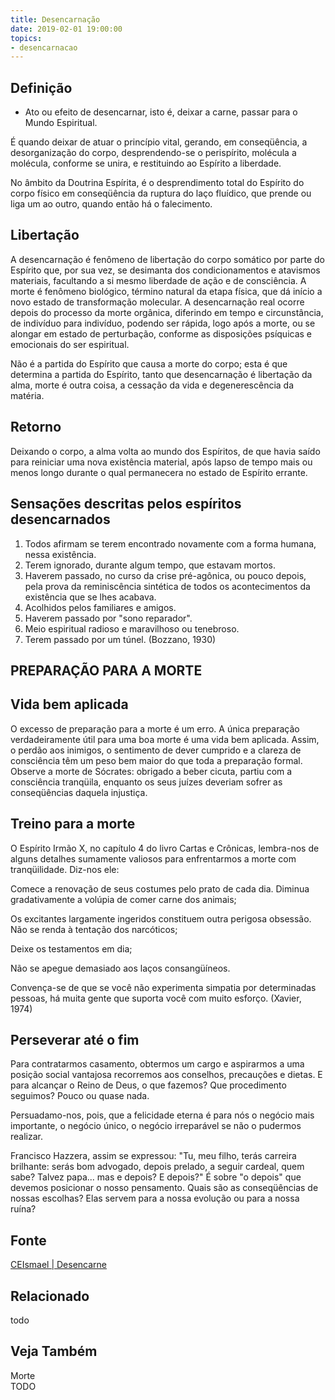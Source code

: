 ```yaml
---
title: Desencarnação
date: 2019-02-01 19:00:00
topics:
- desencarnacao
---
```


## Definição
* Ato ou efeito de desencarnar, isto é, deixar a carne, passar para o Mundo
Espiritual. 

É quando deixar de atuar o princípio vital, gerando, em
conseqüência, a desorganização do corpo, desprendendo-se o perispírito, molécula
a molécula, conforme se unira, e restituindo ao Espírito a liberdade. 

No âmbito da Doutrina Espírita, é o desprendimento total do Espírito do corpo
físico em conseqüência da ruptura do laço fluídico, que prende ou liga um ao
outro, quando então há o falecimento.

## Libertação
A desencarnação é fenômeno de libertação do corpo somático por parte do
Espírito que, por sua vez, se desimanta dos condicionamentos e atavismos
materiais, facultando a si mesmo liberdade de ação e de consciência. A morte é
fenômeno biológico, término natural da etapa física, que dá início a novo
estado de transformação molecular. A desencarnação real ocorre depois do
processo da morte orgânica, diferindo em tempo e circunstância, de indivíduo
para indivíduo, podendo ser rápida, logo após a morte, ou se alongar em estado
de perturbação, conforme as disposições psíquicas e emocionais do ser
espiritual.

Não é a partida do Espírito que causa a morte do corpo; esta é que determina a
partida do Espírito, tanto que desencarnação é libertação da alma, morte é outra
coisa, a cessação da vida e degenerescência da matéria.

## Retorno
Deixando o corpo, a alma volta ao mundo dos Espíritos, de que havia saído para
reiniciar uma nova existência material, após lapso de tempo mais ou menos longo
durante o qual permanecera no estado de Espírito errante.

## Sensações descritas pelos espíritos desencarnados
1) Todos afirmam se terem encontrado novamente com a forma humana, nessa
existência.
2) Terem ignorado, durante algum tempo, que estavam mortos.
3) Haverem passado, no curso da crise pré-agônica, ou pouco depois, pela prova
da reminiscência sintética de todos os acontecimentos da existência que se lhes
acabava.
4) Acolhidos pelos familiares e amigos.
5) Haverem passado por "sono reparador".
6) Meio espiritual radioso e maravilhoso ou tenebroso.
7) Terem passado por um túnel. (Bozzano, 1930)

## PREPARAÇÃO PARA A MORTE

## Vida bem aplicada
O excesso de preparação para a morte é um erro. A única preparação
verdadeiramente útil para uma boa morte é uma vida bem aplicada. Assim, o perdão
aos inimigos, o sentimento de dever cumprido e a clareza de consciência têm um
peso bem maior do que toda a preparação formal. Observe a morte de Sócrates:
obrigado a beber cicuta, partiu com a consciência tranqüila, enquanto os seus
juízes deveriam sofrer as conseqüências daquela injustiça.

## Treino para a morte
O Espírito Irmão X, no capítulo 4 do livro Cartas e Crônicas, lembra-nos de
alguns detalhes sumamente valiosos para enfrentarmos a morte com tranqüilidade.
Diz-nos ele:

Comece a renovação de seus costumes pelo prato de cada dia. Diminua
gradativamente a volúpia de comer carne dos animais;

Os excitantes largamente ingeridos constituem outra perigosa obsessão. Não se
renda à tentação dos narcóticos;

Deixe os testamentos em dia;

Não se apegue demasiado aos laços consangüíneos.

Convença-se de que se você não experimenta simpatia por determinadas pessoas, há
muita gente que suporta você com muito esforço. (Xavier, 1974)

## Perseverar até o fim
Para contratarmos casamento, obtermos um cargo e aspirarmos a uma posição social
vantajosa recorremos aos conselhos, precauções e dietas. E para alcançar o Reino
de Deus, o que fazemos? Que procedimento seguimos? Pouco ou quase nada.

Persuadamo-nos, pois, que a felicidade eterna é para nós o negócio mais
importante, o negócio único, o negócio irreparável se não o pudermos realizar.

Francisco Hazzera, assim se expressou: "Tu, meu filho, terás carreira brilhante:
serás bom advogado, depois prelado, a seguir cardeal, quem sabe? Talvez papa...
mas e depois? E depois?" É sobre "o depois" que devemos posicionar o nosso
pensamento. Quais são as conseqüências de nossas escolhas? Elas servem para a
nossa evolução ou para a nossa ruína? 

## Fonte
[CEIsmael | Desencarne](https://www.ceismael.com.br/artigo/desencarne.htm)


## Relacionado
todo

## Veja Também
Morte  
TODO

